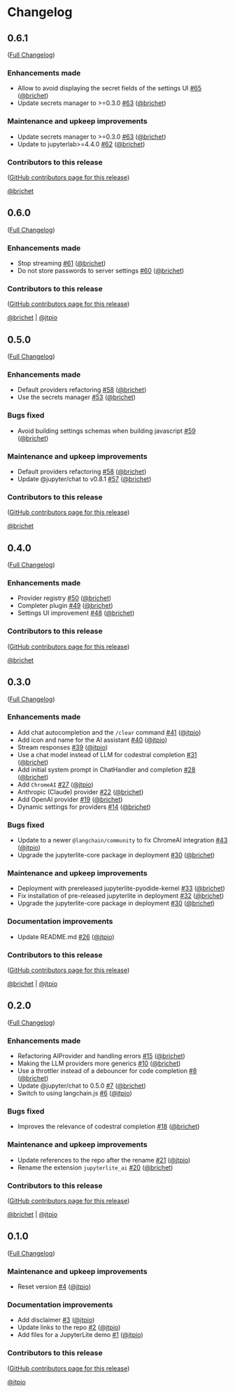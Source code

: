 # Changelog

<!-- <START NEW CHANGELOG ENTRY> -->

## 0.6.1

([Full Changelog](https://github.com/jupyterlite/ai/compare/v0.6.0...52376d7823635a8561eda88d6fcd7acd615c50c8))

### Enhancements made

- Allow to avoid displaying the secret fields of the settings UI [#65](https://github.com/jupyterlite/ai/pull/65) ([@brichet](https://github.com/brichet))
- Update secrets manager to >=0.3.0 [#63](https://github.com/jupyterlite/ai/pull/63) ([@brichet](https://github.com/brichet))

### Maintenance and upkeep improvements

- Update secrets manager to >=0.3.0 [#63](https://github.com/jupyterlite/ai/pull/63) ([@brichet](https://github.com/brichet))
- Update to jupyterlab>=4.4.0 [#62](https://github.com/jupyterlite/ai/pull/62) ([@brichet](https://github.com/brichet))

### Contributors to this release

([GitHub contributors page for this release](https://github.com/jupyterlite/ai/graphs/contributors?from=2025-03-31&to=2025-05-02&type=c))

[@brichet](https://github.com/search?q=repo%3Ajupyterlite%2Fai+involves%3Abrichet+updated%3A2025-03-31..2025-05-02&type=Issues)

<!-- <END NEW CHANGELOG ENTRY> -->

## 0.6.0

([Full Changelog](https://github.com/jupyterlite/ai/compare/v0.5.0...15b6de565429273e0b159fa1a66712575449605d))

### Enhancements made

- Stop streaming [#61](https://github.com/jupyterlite/ai/pull/61) ([@brichet](https://github.com/brichet))
- Do not store passwords to server settings [#60](https://github.com/jupyterlite/ai/pull/60) ([@brichet](https://github.com/brichet))

### Contributors to this release

([GitHub contributors page for this release](https://github.com/jupyterlite/ai/graphs/contributors?from=2025-03-21&to=2025-03-31&type=c))

[@brichet](https://github.com/search?q=repo%3Ajupyterlite%2Fai+involves%3Abrichet+updated%3A2025-03-21..2025-03-31&type=Issues) | [@jtpio](https://github.com/search?q=repo%3Ajupyterlite%2Fai+involves%3Ajtpio+updated%3A2025-03-21..2025-03-31&type=Issues)

## 0.5.0

([Full Changelog](https://github.com/jupyterlite/ai/compare/v0.4.0...f37fb548ee1c49f5600495ccb6be35ab976a3bce))

### Enhancements made

- Default providers refactoring [#58](https://github.com/jupyterlite/ai/pull/58) ([@brichet](https://github.com/brichet))
- Use the secrets manager [#53](https://github.com/jupyterlite/ai/pull/53) ([@brichet](https://github.com/brichet))

### Bugs fixed

- Avoid building settings schemas when building javascript [#59](https://github.com/jupyterlite/ai/pull/59) ([@brichet](https://github.com/brichet))

### Maintenance and upkeep improvements

- Default providers refactoring [#58](https://github.com/jupyterlite/ai/pull/58) ([@brichet](https://github.com/brichet))
- Update @jupyter/chat to v0.8.1 [#57](https://github.com/jupyterlite/ai/pull/57) ([@brichet](https://github.com/brichet))

### Contributors to this release

([GitHub contributors page for this release](https://github.com/jupyterlite/ai/graphs/contributors?from=2025-03-10&to=2025-03-21&type=c))

[@brichet](https://github.com/search?q=repo%3Ajupyterlite%2Fai+involves%3Abrichet+updated%3A2025-03-10..2025-03-21&type=Issues)

## 0.4.0

([Full Changelog](https://github.com/jupyterlite/ai/compare/v0.3.0...bd9c07a7fec2bfb62c6863a0aacdaefbf22bcd82))

### Enhancements made

- Provider registry [#50](https://github.com/jupyterlite/ai/pull/50) ([@brichet](https://github.com/brichet))
- Completer plugin [#49](https://github.com/jupyterlite/ai/pull/49) ([@brichet](https://github.com/brichet))
- Settings UI improvement [#48](https://github.com/jupyterlite/ai/pull/48) ([@brichet](https://github.com/brichet))

### Contributors to this release

([GitHub contributors page for this release](https://github.com/jupyterlite/ai/graphs/contributors?from=2025-02-19&to=2025-03-10&type=c))

[@brichet](https://github.com/search?q=repo%3Ajupyterlite%2Fai+involves%3Abrichet+updated%3A2025-02-19..2025-03-10&type=Issues)

## 0.3.0

([Full Changelog](https://github.com/jupyterlite/ai/compare/v0.2.0...1b482ade692e42ad8885aaf3211502720cadeecf))

### Enhancements made

- Add chat autocompletion and the `/clear` command [#41](https://github.com/jupyterlite/ai/pull/41) ([@jtpio](https://github.com/jtpio))
- Add icon and name for the AI assistant [#40](https://github.com/jupyterlite/ai/pull/40) ([@jtpio](https://github.com/jtpio))
- Stream responses [#39](https://github.com/jupyterlite/ai/pull/39) ([@jtpio](https://github.com/jtpio))
- Use a chat model instead of LLM for codestral completion [#31](https://github.com/jupyterlite/ai/pull/31) ([@brichet](https://github.com/brichet))
- Add initial system prompt in ChatHandler and completion [#28](https://github.com/jupyterlite/ai/pull/28) ([@brichet](https://github.com/brichet))
- Add `ChromeAI` [#27](https://github.com/jupyterlite/ai/pull/27) ([@jtpio](https://github.com/jtpio))
- Anthropic (Claude) provider [#22](https://github.com/jupyterlite/ai/pull/22) ([@brichet](https://github.com/brichet))
- Add OpenAI provider [#19](https://github.com/jupyterlite/ai/pull/19) ([@brichet](https://github.com/brichet))
- Dynamic settings for providers [#14](https://github.com/jupyterlite/ai/pull/14) ([@brichet](https://github.com/brichet))

### Bugs fixed

- Update to a newer `@langchain/community` to fix ChromeAI integration [#43](https://github.com/jupyterlite/ai/pull/43) ([@jtpio](https://github.com/jtpio))
- Upgrade the jupyterlite-core package in deployment [#30](https://github.com/jupyterlite/ai/pull/30) ([@brichet](https://github.com/brichet))

### Maintenance and upkeep improvements

- Deployment with prereleased jupyterlite-pyodide-kernel [#33](https://github.com/jupyterlite/ai/pull/33) ([@brichet](https://github.com/brichet))
- Fix installation of pre-released jupyterlite in deployment [#32](https://github.com/jupyterlite/ai/pull/32) ([@brichet](https://github.com/brichet))
- Upgrade the jupyterlite-core package in deployment [#30](https://github.com/jupyterlite/ai/pull/30) ([@brichet](https://github.com/brichet))

### Documentation improvements

- Update README.md [#26](https://github.com/jupyterlite/ai/pull/26) ([@jtpio](https://github.com/jtpio))

### Contributors to this release

([GitHub contributors page for this release](https://github.com/jupyterlite/ai/graphs/contributors?from=2024-12-04&to=2025-02-19&type=c))

[@brichet](https://github.com/search?q=repo%3Ajupyterlite%2Fai+involves%3Abrichet+updated%3A2024-12-04..2025-02-19&type=Issues) | [@jtpio](https://github.com/search?q=repo%3Ajupyterlite%2Fai+involves%3Ajtpio+updated%3A2024-12-04..2025-02-19&type=Issues)

## 0.2.0

([Full Changelog](https://github.com/jupyterlite/ai/compare/v0.1.0...8c41100bf87c99e377fd4752c50853dace7667e1))

### Enhancements made

- Refactoring AIProvider and handling errors [#15](https://github.com/jupyterlite/ai/pull/15) ([@brichet](https://github.com/brichet))
- Making the LLM providers more generics [#10](https://github.com/jupyterlite/ai/pull/10) ([@brichet](https://github.com/brichet))
- Use a throttler instead of a debouncer for code completion [#8](https://github.com/jupyterlite/ai/pull/8) ([@brichet](https://github.com/brichet))
- Update @jupyter/chat to 0.5.0 [#7](https://github.com/jupyterlite/ai/pull/7) ([@brichet](https://github.com/brichet))
- Switch to using langchain.js [#6](https://github.com/jupyterlite/ai/pull/6) ([@jtpio](https://github.com/jtpio))

### Bugs fixed

- Improves the relevance of codestral completion [#18](https://github.com/jupyterlite/ai/pull/18) ([@brichet](https://github.com/brichet))

### Maintenance and upkeep improvements

- Update references to the repo after the rename [#21](https://github.com/jupyterlite/ai/pull/21) ([@jtpio](https://github.com/jtpio))
- Rename the extension `jupyterlite_ai` [#20](https://github.com/jupyterlite/ai/pull/20) ([@brichet](https://github.com/brichet))

### Contributors to this release

([GitHub contributors page for this release](https://github.com/jupyterlite/ai/graphs/contributors?from=2024-06-24&to=2024-12-04&type=c))

[@brichet](https://github.com/search?q=repo%3Ajupyterlite%2Fai+involves%3Abrichet+updated%3A2024-06-24..2024-12-04&type=Issues) | [@jtpio](https://github.com/search?q=repo%3Ajupyterlite%2Fai+involves%3Ajtpio+updated%3A2024-06-24..2024-12-04&type=Issues)

## 0.1.0

([Full Changelog](https://github.com/jupyterlite/ai/compare/9c8d350b8876ad3a9ffe8dbe723ca093bb680681...b77e9e9a563cda3b9d37972248e738746f7370a8))

### Maintenance and upkeep improvements

- Reset version [#4](https://github.com/jupyterlite/ai/pull/4) ([@jtpio](https://github.com/jtpio))

### Documentation improvements

- Add disclaimer [#3](https://github.com/jupyterlite/ai/pull/3) ([@jtpio](https://github.com/jtpio))
- Update links to the repo [#2](https://github.com/jupyterlite/ai/pull/2) ([@jtpio](https://github.com/jtpio))
- Add files for a JupyterLite demo [#1](https://github.com/jupyterlite/ai/pull/1) ([@jtpio](https://github.com/jtpio))

### Contributors to this release

([GitHub contributors page for this release](https://github.com/jupyterlite/ai/graphs/contributors?from=2024-06-10&to=2024-06-24&type=c))

[@jtpio](https://github.com/search?q=repo%3Ajupyterlite%2Fai+involves%3Ajtpio+updated%3A2024-06-10..2024-06-24&type=Issues)

